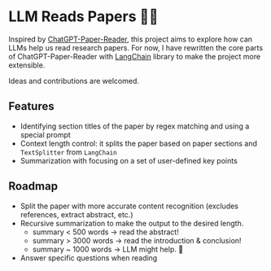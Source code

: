 # LLM Reads Papers :robot::page_facing_up:

Inspired by [ChatGPT-Paper-Reader](https://github.com/talkingwallace/ChatGPT-Paper-Reader), this project aims to explore how can LLMs help us read research papers. For now, I have rewritten the core parts of ChatGPT-Paper-Reader with [LangChain](https://python.langchain.com/en/latest/index.html) library to make the project more extensible. 

Ideas and contributions are welcomed.

## Features

- Identifying section titles of the paper by regex matching and using a special prompt
- Context length control: it splits the paper based on paper sections and `TextSplitter` from `LangChain`
- Summarization with focusing on a set of user-defined key points

## Roadmap

- Split the paper with more accurate content recognition (excludes references, extract abstract, etc.)
- Recursive summarization to make the output to the desired length.
  - summary < 500 words → read the abstract!
  - summary > 3000 words → read the introduction & conclusion!
  - summary ~ 1000 words → LLM might help. :thinking:
- Answer specific questions when reading
